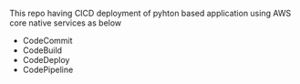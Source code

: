 This repo having CICD deployment of pyhton based application using AWS core native services as below

- CodeCommit
- CodeBuild
- CodeDeploy
- CodePipeline
